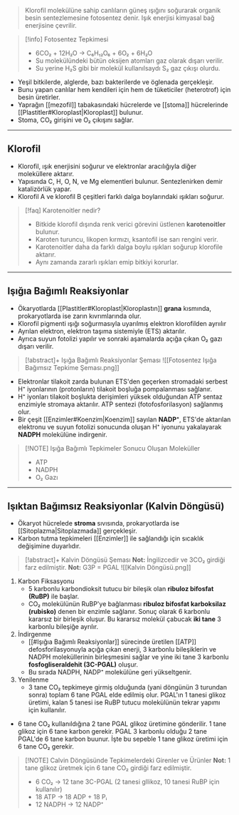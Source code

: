 >Klorofil molekülüne sahip canlıların güneş ışığını soğurarak organik besin sentezlemesine fotosentez denir. Işık enerjisi kimyasal bağ enerjisine çevrilir.

> [!info] Fotosentez Tepkimesi
> - 6CO₂ + 12H₂O -> C₆H₁₂O₆ + 6O₂ + 6H₂O
> - Su molekülündeki bütün oksijen atomları gaz olarak dışarı verilir.
> - Su yerine H₂S gibi bir molekül kullanılsaydı S₂ gaz çıkışı olurdu.

- Yeşil bitkilerde, alglerde, bazı bakterilerde ve öglenada gerçekleşir.
- Bunu yapan canlılar hem kendileri için hem de tüketiciler (heterotrof) için besin üretirler.
- Yaprağın [[mezofil]] tabakasındaki hücrelerde ve [[stoma]] hücrelerinde [[Plastitler#Kloroplast|Kloroplast]] bulunur.
- Stoma, CO₂ girişini ve O₂ çıkışını sağlar.

---
## Klorofil
- Klorofil, ışık enerjisini soğurur ve elektronlar aracılığıyla diğer moleküllere aktarır.
- Yapısında C, H, O, N, ve Mg elementleri bulunur. Sentezlenirken demir katalizörlük yapar.
- Klorofil A ve klorofil B çeşitleri farklı dalga boylarındaki ışıkları soğurur.

> [!faq] Karotenoitler nedir?
> - Bitkide klorofil dışında renk verici görevini üstlenen **karotenoitler** bulunur.
> - Karoten turuncu, likopen kırmızı, ksantofil ise sarı rengini verir.
> - Karotenoitler daha da farklı dalga boylu ışıkları soğurup klorofile aktarır.
> - Aynı zamanda zararlı ışıkları emip bitkiyi korurlar.

---
## Işığıa Bağımlı Reaksiyonlar
- Ökaryotlarda [[Plastitler#Kloroplast|Kloroplastın]] **grana** kısmında, prokaryotlarda ise zarın kıvrımlarında olur.
- Klorofil pigmenti ışığı soğurmasıyla uyarılmış elektron klorofilden ayrıılır
- Ayrılan elektron, elektron taşıma sistemiyle (ETS) aktarılır.
- Ayrıca suyun fotolizi yapılır ve sonraki aşamalarda açığa çıkan O₂ gazı dışarı verilir.

>[!abstract]+ Işığa Bağımlı Reaksiyonlar Şeması
>![[Fotosentez Işığa Bağımsız Tepkime Şeması.png]]

- Elektronlar tilakoit zarda bulunan ETS'den geçerken stromadaki serbest H⁺ iyonlarının (protonların) tilakoit boşluğa pompalanması sağlanır.
- H⁺ iyonları tilakoit boşlukta derişimleri yüksek olduğundan ATP sentaz enzimiyle stromaya aktarılır. ATP sentezi (fotofosforilasyon) sağlanmış olur.
- Bir çeşit [[Enzimler#Koenzim|Koenzim]] sayılan **NADP⁺**, ETS'de aktarılan elektronu ve suyun fotolizi sonucunda oluşan H⁺ iyonunu yakalayarak **NADPH** molekülüne indirgenir.

> [!NOTE] Işığa Bağımlı Tepkimeler Sonucu Oluşan Moleküller 
> - ATP
> - NADPH
> - O₂ Gazı

---
## Işıktan Bağımsız Reaksiyonlar (Kalvin Döngüsü)
- Ökaryot hücrelede **stroma** sıvısında, prokaryotlarda ise [[Sitoplazma|Sitoplazmada]] gerçekleşir.
- Karbon tutma tepkimeleri [[Enzimler]] ile sağlandığı için sıcaklık değişimine duyarlıdır.

>[!abstract]+ Kalvin Döngüsü Şeması
>**Not:** İngilizcedir ve 3CO₂ girdiği farz edilmiştir.
>**Not:** G3P = PGAL
>![[Kalvin Döngüsü.png]]

1. Karbon Fiksasyonu
	- 5 karbonlu karbondioksit tutucu bir bileşik olan **ribuloz bifosfat (RuBP)** ile başlar.
	- CO₂ molekülünün RuBP'ye bağlanması **ribuloz bifosfat karboksilaz (rubisko)** denen bir enzimle sağlanır. Sonuç olarak 6 karbonlu kararsız bir birleşik oluşur. Bu kararsız molekül çabucak **iki tane** 3 karbonlu bileşiğe ayrılır.
2. İndirgenme
	-  [[#Işığıa Bağımlı Reaksiyonlar]] sürecinde üretilen [[ATP]] defosforilasyonuyla açığa çıkan enerji, 3 karbonlu bileşiklerin ve NADPH moleküllerinin birleşmesini sağlar ve yine iki tane 3 karbonlu **fosfogliseraldehit (3C-PGAL)** oluşur.
	- Bu sırada NADPH, NADP⁺ molekülüne geri yükseltgenir.
3. Yenilenme
	- 3 tane CO₂ tepkimeye girmiş olduğunda (yani döngünün 3 turundan sonra) toplam 6 tane PGAL elde edilmiş olur. PGAL'ın 1 tanesi glikoz üretimi, kalan 5 tanesi ise RuBP tutucu molekülünün tekrar yapımı için kullanılır.

- 6 tane CO₂ kullanıldığına 2 tane PGAL glikoz üretimine gönderilir. 1 tane glikoz için 6 tane karbon gerekir. PGAL 3 karbonlu olduğu 2 tane PGAL'de 6 tane karbon buunur. İşte bu sepeble 1 tane glikoz üretimi için 6 tane CO₂ gerekir.

> [!NOTE] Calvin Döngüsünde Tepkimelerdeki Girenler ve Ürünler
> **Not:** 1 tane glikoz üretmek için 6 tane CO₂ girdiği farz edilmiştir.
> - 6 CO₂ -> 12 tane 3C-PGAL (2 tanesi gllikoz, 10 tanesi RuBP için kullanılır)
> - 18 ATP -> 18 ADP + 18 Pᵢ
> - 12 NADPH -> 12 NADP⁺ 

